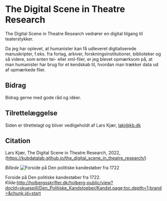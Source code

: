# The Digital Scene in Theatre Research
The Digital Scene in Theatre Research vedrører en digital tilgang til teaterstykker.

Da jeg har oplevet, at humanister kan få udleveret digitaliserede manuskripter, f.eks. fra forlag, arkiver, forskningsinstitutioner, biblioteker 
og så videre, som enten tei- eller xml-filer, er jeg blevet opmærksom på, at man humanister har brug for et kendskab til, hvordan man trækker data 
ud af opmærkede filer. 


## Bidrag

Bidrag gerne med gode råd og idéer.

## Tilrettelæggelse

Siden er tilrettelagt og bliver vedligeholdt af Lars Kjær, lakj@kb.dk

## Citation

Lars Kjær, The Digital Scene in Theatre Research, 2022, (https://kubdatalab.github.io/the_digital_scene_in_theatre_research/)

*Billede*
![Forside på Den politiske kandestøber fra 1722](https://raw.githubusercontent.com/KUBDatalab/the_digital_scene_in_theatre_research/main/hansmickelsen_1t_1723_00024.jpg)

Forside på Den politiske  kandestøber fra 1722. _Kilde_:http://holbergsskrifter.dk/holberg-public/view?docId=skuespill/Den_Politiske_Kandstoeber/Kandst.page;toc.depth=1;brand=&chunk.id=start 